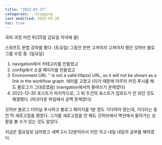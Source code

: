 ```yaml
---
title: "2022-03-27"
categories: - blogging
last modified: 2022-03-28
toc: true
---
```


국비 과정 마친 뒤(25일 금요일 저녁에 끝)

스위프트 문법 강좌를 봤다. (토요일)
그동안 한번 고쳐야지 고쳐야지 했던 깃허브 블로그를 수정 중. (일요일)

1. navigation에서 카테고리를 만들었고
2. config에서 소셜 페이지를 만들었고
3. Environment URL '' is not a valid http(s) URL, so it will not be shown as a link in the workflow graph.
    에러를 고쳤고 (이거 때문에 아무리 커밋 푸시를 해도 블로그가 그대로였음) (navigation에서의 들여쓰기 문제였다)
4. 2022-12-30 포스트가 마지막으로, 그 뒤 두건의 포스트가 업로드가 안 되던 것도 해결했다. (마크다운 파일에서 공백 문제였다)

깃허브 블로그 터미널 푸시하고
블로그 페이지를 1분 정도 기다려야 떴는데, 기다리는 동안 막 새로고침을 했었다.
그거를 새로고침을 안 해도 깃허브에서 액션에서 돌아가는 상황을 볼 수가 있는 것도 알았다.


지금은 월요일로 넘어왔고 새벽 2시 22분이라서 이만 자고 내일 내일의 공부를 해야겠다.